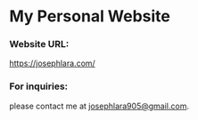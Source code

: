 # My Personal Website

### Website URL:
https://josephlara.com/

### For inquiries:
please contact me at josephlara905@gmail.com.
